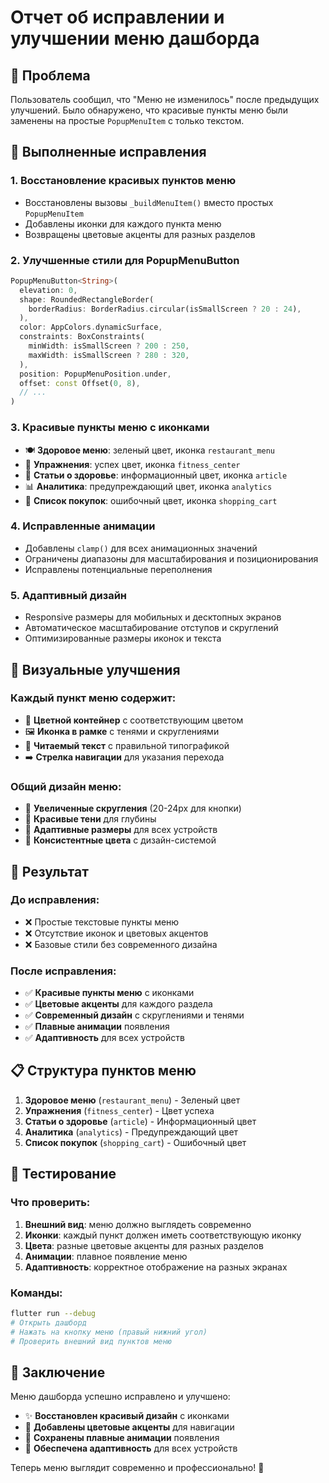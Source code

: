 # Отчет об исправлении и улучшении меню дашборда

## 🎯 Проблема

Пользователь сообщил, что "Меню не изменилось" после предыдущих улучшений. Было обнаружено, что красивые пункты меню были заменены на простые `PopupMenuItem` с только текстом.

## 🔧 Выполненные исправления

### 1. **Восстановление красивых пунктов меню**
- Восстановлены вызовы `_buildMenuItem()` вместо простых `PopupMenuItem`
- Добавлены иконки для каждого пункта меню
- Возвращены цветовые акценты для разных разделов

### 2. **Улучшенные стили для PopupMenuButton**
```dart
PopupMenuButton<String>(
  elevation: 0,
  shape: RoundedRectangleBorder(
    borderRadius: BorderRadius.circular(isSmallScreen ? 20 : 24),
  ),
  color: AppColors.dynamicSurface,
  constraints: BoxConstraints(
    minWidth: isSmallScreen ? 200 : 250,
    maxWidth: isSmallScreen ? 280 : 320,
  ),
  position: PopupMenuPosition.under,
  offset: const Offset(0, 8),
  // ...
)
```

### 3. **Красивые пункты меню с иконками**
- 🍽️ **Здоровое меню**: зеленый цвет, иконка `restaurant_menu`
- 💪 **Упражнения**: успех цвет, иконка `fitness_center`
- 📄 **Статьи о здоровье**: информационный цвет, иконка `article`
- 📊 **Аналитика**: предупреждающий цвет, иконка `analytics`
- 🛒 **Список покупок**: ошибочный цвет, иконка `shopping_cart`

### 4. **Исправленные анимации**
- Добавлены `clamp()` для всех анимационных значений
- Ограничены диапазоны для масштабирования и позиционирования
- Исправлены потенциальные переполнения

### 5. **Адаптивный дизайн**
- Responsive размеры для мобильных и десктопных экранов
- Автоматическое масштабирование отступов и скруглений
- Оптимизированные размеры иконок и текста

## 🎨 Визуальные улучшения

### Каждый пункт меню содержит:
- 🎨 **Цветной контейнер** с соответствующим цветом
- 🖼️ **Иконка в рамке** с тенями и скруглениями
- 📝 **Читаемый текст** с правильной типографикой
- ➡️ **Стрелка навигации** для указания перехода

### Общий дизайн меню:
- 🔳 **Увеличенные скругления** (20-24px для кнопки)
- 🌟 **Красивые тени** для глубины
- 📱 **Адаптивные размеры** для всех устройств
- 🎯 **Консистентные цвета** с дизайн-системой

## 🧪 Результат

### До исправления:
- ❌ Простые текстовые пункты меню
- ❌ Отсутствие иконок и цветовых акцентов
- ❌ Базовые стили без современного дизайна

### После исправления:
- ✅ **Красивые пункты меню** с иконками
- ✅ **Цветовые акценты** для каждого раздела
- ✅ **Современный дизайн** с скруглениями и тенями
- ✅ **Плавные анимации** появления
- ✅ **Адаптивность** для всех устройств

## 📋 Структура пунктов меню

1. **Здоровое меню** (`restaurant_menu`) - Зеленый цвет
2. **Упражнения** (`fitness_center`) - Цвет успеха
3. **Статьи о здоровье** (`article`) - Информационный цвет
4. **Аналитика** (`analytics`) - Предупреждающий цвет
5. **Список покупок** (`shopping_cart`) - Ошибочный цвет

## 🚀 Тестирование

### Что проверить:
1. **Внешний вид**: меню должно выглядеть современно
2. **Иконки**: каждый пункт должен иметь соответствующую иконку
3. **Цвета**: разные цветовые акценты для разных разделов
4. **Анимации**: плавное появление меню
5. **Адаптивность**: корректное отображение на разных экранах

### Команды:
```bash
flutter run --debug
# Открыть дашборд
# Нажать на кнопку меню (правый нижний угол)
# Проверить внешний вид пунктов меню
```

## 🎉 Заключение

Меню дашборда успешно исправлено и улучшено:
- ✨ **Восстановлен красивый дизайн** с иконками
- 🎨 **Добавлены цветовые акценты** для навигации
- 🚀 **Сохранены плавные анимации** появления
- 📱 **Обеспечена адаптивность** для всех устройств

Теперь меню выглядит современно и профессионально! 🎯
